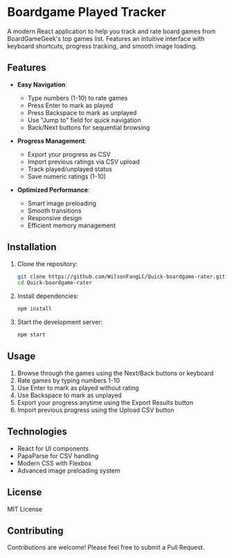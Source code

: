 # Boardgame Played Tracker

A modern React application to help you track and rate board games from BoardGameGeek's top games list. Features an intuitive interface with keyboard shortcuts, progress tracking, and smooth image loading.

## Features

- **Easy Navigation**:
  - Type numbers (1-10) to rate games
  - Press Enter to mark as played
  - Press Backspace to mark as unplayed
  - Use "Jump to" field for quick navigation
  - Back/Next buttons for sequential browsing

- **Progress Management**:
  - Export your progress as CSV
  - Import previous ratings via CSV upload
  - Track played/unplayed status
  - Save numeric ratings (1-10)

- **Optimized Performance**:
  - Smart image preloading
  - Smooth transitions
  - Responsive design
  - Efficient memory management

## Installation

1. Clone the repository:

   ```bash
   git clone https://github.com/WilsonFangLC/Quick-boardgame-rater.git
   cd Quick-boardgame-rater
   ```

2. Install dependencies:

   ```bash
   npm install
   ```

3. Start the development server:

   ```bash
   npm start
   ```

## Usage

1. Browse through the games using the Next/Back buttons or keyboard
2. Rate games by typing numbers 1-10
3. Use Enter to mark as played without rating
4. Use Backspace to mark as unplayed
5. Export your progress anytime using the Export Results button
6. Import previous progress using the Upload CSV button

## Technologies

- React for UI components
- PapaParse for CSV handling
- Modern CSS with Flexbox
- Advanced image preloading system

## License

MIT License

## Contributing

Contributions are welcome! Please feel free to submit a Pull Request.


